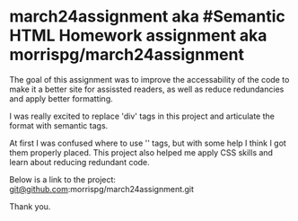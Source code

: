 # march24assignment aka #Semantic HTML Homework assignment aka morrispg/march24assignment

The goal of this assignment was to improve the accessability of the code to make it a better site for assissted readers, as well as reduce redundancies and apply better formatting.

I was really excited to replace 'div' tags in this project and articulate the format with semantic tags.

At first I was confused where to use '<alt>' tags, but with some help I think I got them properly placed. This project also helped me apply CSS skills and learn about reducing redundant code.

Below is a link to the project:
git@github.com:morrispg/march24assignment.git

Thank you. 
